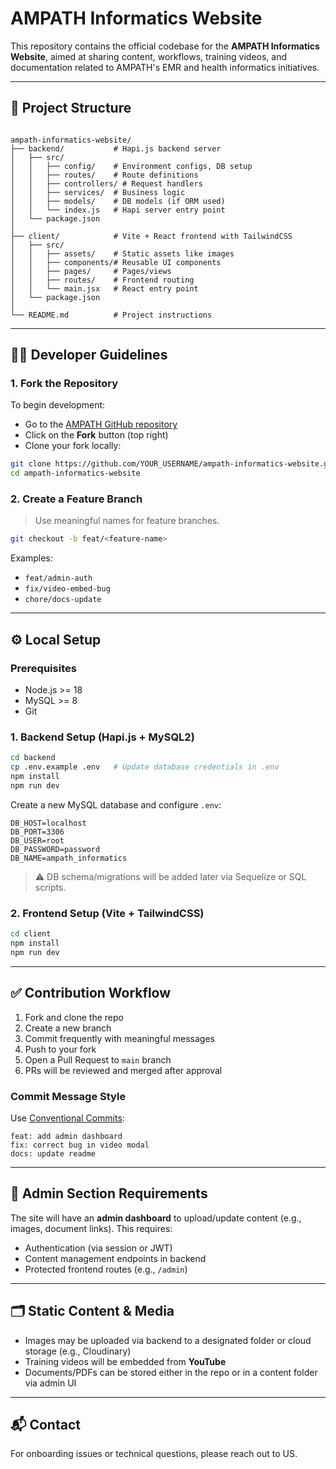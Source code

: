 # AMPATH Informatics Website

This repository contains the official codebase for the **AMPATH Informatics Website**, aimed at sharing content, workflows, training videos, and documentation related to AMPATH's EMR and health informatics initiatives.

---

## 📁 Project Structure

```

ampath-informatics-website/
├── backend/           # Hapi.js backend server
│   ├── src/
│   │   ├── config/    # Environment configs, DB setup
│   │   ├── routes/    # Route definitions
│   │   ├── controllers/ # Request handlers
│   │   ├── services/  # Business logic
│   │   ├── models/    # DB models (if ORM used)
│   │   └── index.js   # Hapi server entry point
│   └── package.json
│
├── client/            # Vite + React frontend with TailwindCSS
│   ├── src/
│   │   ├── assets/    # Static assets like images
│   │   ├── components/# Reusable UI components
│   │   ├── pages/     # Pages/views
│   │   ├── routes/    # Frontend routing
│   │   └── main.jsx   # React entry point
│   └── package.json
│
└── README.md          # Project instructions

````

---

## 🧑‍💻 Developer Guidelines

### 1. Fork the Repository

To begin development:

- Go to the [AMPATH GitHub repository](https://github.com/AMPATH/ampath-informatics-website)
- Click on the **Fork** button (top right)
- Clone your fork locally:

```bash
git clone https://github.com/YOUR_USERNAME/ampath-informatics-website.git
cd ampath-informatics-website
````

### 2. Create a Feature Branch

> Use meaningful names for feature branches.

```bash
git checkout -b feat/<feature-name>
```

Examples:

* `feat/admin-auth`
* `fix/video-embed-bug`
* `chore/docs-update`

---

## ⚙️ Local Setup

### Prerequisites

* Node.js >= 18
* MySQL >= 8
* Git

### 1. Backend Setup (Hapi.js + MySQL2)

```bash
cd backend
cp .env.example .env   # Update database credentials in .env
npm install
npm run dev
```

Create a new MySQL database and configure `.env`:

```env
DB_HOST=localhost
DB_PORT=3306
DB_USER=root
DB_PASSWORD=password
DB_NAME=ampath_informatics
```

> ⚠️ DB schema/migrations will be added later via Sequelize or SQL scripts.

### 2. Frontend Setup (Vite + TailwindCSS)

```bash
cd client
npm install
npm run dev
```

---

## ✅ Contribution Workflow

1. Fork and clone the repo
2. Create a new branch
3. Commit frequently with meaningful messages
4. Push to your fork
5. Open a Pull Request to `main` branch
6. PRs will be reviewed and merged after approval

### Commit Message Style

Use [Conventional Commits](https://www.conventionalcommits.org/):

```
feat: add admin dashboard
fix: correct bug in video modal
docs: update readme
```

---

## 🔐 Admin Section Requirements

The site will have an **admin dashboard** to upload/update content (e.g., images, document links). This requires:

* Authentication (via session or JWT)
* Content management endpoints in backend
* Protected frontend routes (e.g., `/admin`)

---

## 🗂️ Static Content & Media

* Images may be uploaded via backend to a designated folder or cloud storage (e.g., Cloudinary)
* Training videos will be embedded from **YouTube**
* Documents/PDFs can be stored either in the repo or in a content folder via admin UI

---

## 📬 Contact

For onboarding issues or technical questions, please reach out to US.
